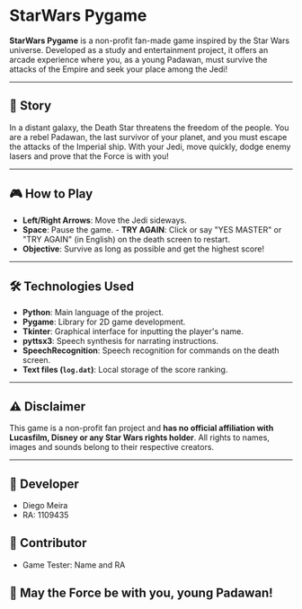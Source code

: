 # StarWars Pygame

**StarWars Pygame** is a non-profit fan-made game inspired by the Star Wars universe. Developed as a study and entertainment project, it offers an arcade experience where you, as a young Padawan, must survive the attacks of the Empire and seek your place among the Jedi!

---

## 🌟 Story

In a distant galaxy, the Death Star threatens the freedom of the people. You are a rebel Padawan, the last survivor of your planet, and you must escape the attacks of the Imperial ship. With your Jedi, move quickly, dodge enemy lasers and prove that the Force is with you!

---

## 🎮 How to Play

- **Left/Right Arrows**: Move the Jedi sideways.
- **Space**: Pause the game. - **TRY AGAIN**: Click or say "YES MASTER" or "TRY AGAIN" (in English) on the death screen to restart.
- **Objective**: Survive as long as possible and get the highest score!

---

## 🛠️ Technologies Used

- **Python**: Main language of the project.
- **Pygame**: Library for 2D game development.
- **Tkinter**: Graphical interface for inputting the player's name.
- **pyttsx3**: Speech synthesis for narrating instructions.
- **SpeechRecognition**: Speech recognition for commands on the death screen.
- **Text files (`log.dat`)**: Local storage of the score ranking.

---

## ⚠️ Disclaimer

This game is a non-profit fan project and **has no official affiliation with Lucasfilm, Disney or any Star Wars rights holder**. All rights to names, images and sounds belong to their respective creators.

---

## 👾 Developer

- Diego Meira
- RA: 1109435

## 👾 Contributor

- Game Tester: Name and RA

## 🚀 May the Force be with you, young Padawan!
